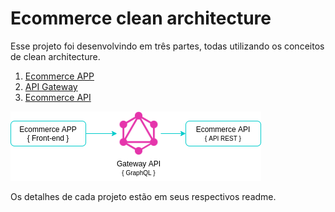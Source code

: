 # Ecommerce clean architecture

Esse projeto foi desenvolvindo em três partes, todas utilizando os conceitos de clean architecture.

1. [Ecommerce APP](/ecommerce-app)
2. [API Gateway](/api-gateway)
3. [Ecommerce API](/ecommerce-api)

![GitHub Logo](/images/project-architecture.png)

Os detalhes de cada projeto estão em seus respectivos readme.
